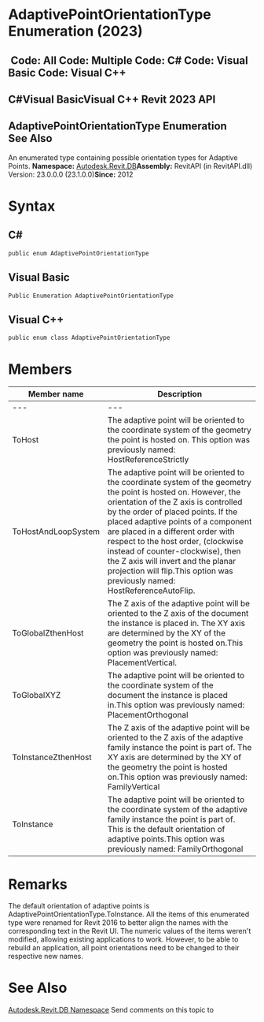 # AdaptivePointOrientationType Enumeration (2023)

﻿
 Code: All Code: Multiple Code: C# Code: Visual Basic Code: Visual C++   
---  
C#Visual BasicVisual C++
Revit 2023 API  
---  
AdaptivePointOrientationType Enumeration  
See Also  
---  
An enumerated type containing possible orientation types for Adaptive Points. 
**Namespace:** [Autodesk.Revit.DB](87546ba7-461b-c646-cbb1-2cb8f5bff8b2.md "Autodesk.Revit.DB Namespace")**Assembly:** RevitAPI (in RevitAPI.dll) Version: 23.0.0.0 (23.1.0.0)**Since:** 2012 
# Syntax
C#  
---  
```text
public enum AdaptivePointOrientationType
```
  
Visual Basic  
---  
```text
Public Enumeration AdaptivePointOrientationType
```
  
Visual C++  
---  
```text
public enum class AdaptivePointOrientationType
```
  
# Members
| Member name | Description |
| --- | --- |
| --- | --- |
| ToHost | The adaptive point will be oriented to the coordinate system of the geometry the point is hosted on. This option was previously named: HostReferenceStrictly |
| ToHostAndLoopSystem | The adaptive point will be oriented to the coordinate system of the geometry the point is hosted on. However, the orientation of the Z axis is controlled by the order of placed points. If the placed adaptive points of a component are placed in a different order with respect to the host order, (clockwise instead of counter-clockwise), then the Z axis will invert and the planar projection will flip.This option was previously named: HostReferenceAutoFlip. |
| ToGlobalZthenHost | The Z axis of the adaptive point will be oriented to the Z axis of the document the instance is placed in. The XY axis are determined by the XY of the geometry the point is hosted on.This option was previously named: PlacementVertical. |
| ToGlobalXYZ | The adaptive point will be oriented to the coordinate system of the document the instance is placed in.This option was previously named: PlacementOrthogonal |
| ToInstanceZthenHost | The Z axis of the adaptive point will be oriented to the Z axis of the adaptive family instance the point is part of. The XY axis are determined by the XY of the geometry the point is hosted on.This option was previously named: FamilyVertical |
| ToInstance | The adaptive point will be oriented to the coordinate system of the adaptive family instance the point is part of. This is the default orientation of adaptive points.This option was previously named: FamilyOrthogonal |

# Remarks
The default orientation of adaptive points is AdaptivePointOrientationType.ToInstance.
All the items of this enumerated type were renamed for Revit 2016 to better align the names with the corresponding text in the Revit UI. The numeric values of the items weren't modified, allowing existing applications to work. However, to be able to rebuild an application, all point orientations need to be changed to their respective new names.
# See Also
[Autodesk.Revit.DB Namespace](87546ba7-461b-c646-cbb1-2cb8f5bff8b2.md "Autodesk.Revit.DB Namespace")
Send comments on this topic to 